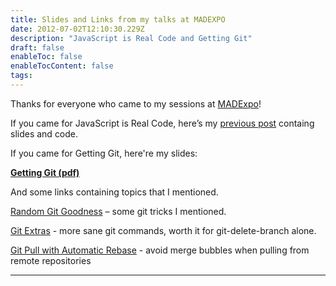 ```yaml
---
title: Slides and Links from my talks at MADEXPO
date: 2012-07-02T12:10:30.229Z
description: "JavaScript is Real Code and Getting Git"
draft: false
enableToc: false
enableTocContent: false
tags:
---
```


Thanks for everyone who came to my sessions at <a href="http://madexpo.us/">MADExpo</a>!

If you came for JavaScript is Real Code, here’s my <a href="/javascript-is-real-code-slides-and-sample">previous post</a> containg slides and code.

If you came for Getting Git, here're my slides:

<b><a href="http://f.cl.ly/items/2w3B0V1p3q1n1v1n342y/getting%20git.pdf">Getting Git (pdf)</a></b>

And some links containing topics that I mentioned.

<a href="/random-git-goodness">Random Git Goodness</a> – some git tricks I mentioned.

<a href="https://github.com/visionmedia/git-extras">Git Extras</a> - more sane git commands, worth it for git-delete-branch alone.

<a href="http://stevenharman.net/git-pull-with-automatic-rebase">Git Pull with Automatic Rebase</a> - avoid merge bubbles when pulling from remote repositories

---
